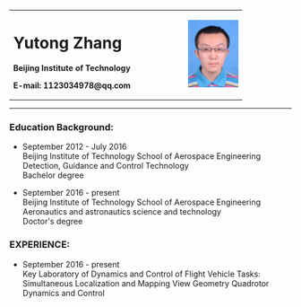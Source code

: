 <table border="0">
  <tr>
    <td width="75%">
      <h1>Yutong Zhang</h1>
      <p><b>Beijing Institute of Technology</b></p>
      <p><b>E-mail: 1123034978@qq.com </b></p>
    </td>
    <td width="25%">
      <img src="/照片.png" width="100%">
    </td>
  </tr>
</table>

---

### Education Background: 
- September 2012 - July 2016    
Beijing Institute of Technology    School of Aerospace Engineering
Detection, Guidance and Control Technology           
Bachelor degree 

- September 2016 - present      
Beijing Institute of Technology    School of Aerospace Engineering
Aeronautics and astronautics science and technology  
Doctor's degree


### EXPERIENCE: 
- September 2016 - present      
Key Laboratory of Dynamics and Control of Flight Vehicle
Tasks:
Simultaneous Localization and Mapping
View Geometry
Quadrotor Dynamics and Control

